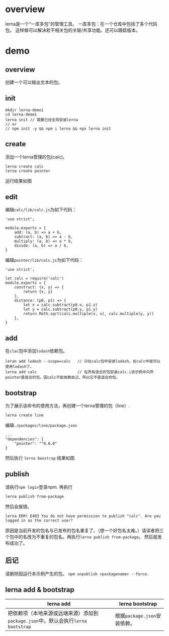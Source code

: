 # overview
lerna是一个“一库多包”的管理工具。
一库多包：在一个仓库中包括了多个代码包。
这样做可以解决若干相关包的关联/共享功能。还可以跟踪版本。

# demo
## overview
创建一个可以输出文本的包。

## init
```
mkdir lerna-demo1
cd lerna-demo1
lerna init // 需要已经全局安装lerna
// or
// npm init -y && npm i lerna && npx lerna init
```

## create
添加一个lerna管理的包(calc)。
```
lerna create calc
lerna create pointer
```
运行结果如图
![]()

## edit
编辑`calc/lib/calc.js`为如下代码：
```
'use strict';

module.exports = {
	add: (a, b) => a + b,
	subtract: (a, b) => a - b,
	multiply: (a, b) => a * b,
	divide: (a, b) => a / b,
}
```

编辑`pointer/lib/calc.js`为如下代码：
```
'use strict';

let calc = require('calc')
module.exports = {
	construct: (x, y) => {
		return {x, y}
	},
	distance: (p0, p1) => {
		let x = calc.subtract(p0.x, p1.x)
		let y = calc.subtract(p0.y, p1.y)
		return Math.sqrt(calc.multiple(x, x), calc.multiple(y, y))
	},
}
```

## add
在`clac`包中添加`lodash`依赖包。
```
leran add lodash --scope=calc   // 只在calc包中安装lodash。在calc中就可以使用lodash了。
lerna add calc                  // 在所有适合的包安装calc.i该示例中只所pointer是适合的包。因calc不能依赖自己，所以它不是适合的包。
```

## bootstrap
为了展示该命令的使用方法，再创建一个lerna管理的包（line）.
```
lerna create line
```
编辑`./packages/line/package.json`
```
...
"dependencies": {
	"pointer": "^0.0.0"
}
```
然后执行
`lerna boostrap`
结果如图
![]()

## publish
请执行`npm login`登录npm.
再执行
```
lerna publish from-package
```
然后会报错。
```
lerna ERR! E403 You do not have permission to publish "calc". Are you logged in as the correct user?
```
原因是当前开发的包名与已发布的包名重复了。（想一个好包名太难。）请读者把三个包中的名改为不重复的包名。再执行`lerna publish from-package`。
然后就发布成功了。

## 后记
请删除因运行本示例产生的包。
`npm unpublish <packagename> --force`.

## lerna add & bootstrap
|lerna add|lerna bootstrap|
|-|-|
|把依赖项（本地来源或远端来源）添加到`package.json`中。默认会执行`lerna bootstrap`|根据`package.json`安装依赖。|